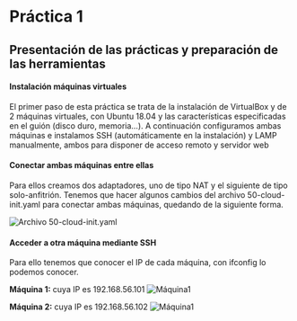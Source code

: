 # Práctica 1
## Presentación de las prácticas y preparación de las herramientas

#### Instalación máquinas virtuales
El primer paso de esta práctica se trata de la instalación de VirtualBox y de 2 máquinas virtuales, con Ubuntu 18.04 y las características especificadas en el guión (disco duro, memoria…). A continuación configuramos ambas máquinas e instalamos SSH (automáticamente en la instalación) y LAMP manualmente, ambos para disponer de acceso remoto y servidor web

#### Conectar ambas máquinas entre ellas
Para ellos creamos dos adaptadores, uno de tipo NAT y el siguiente de tipo solo-anfitrión. Tenemos que hacer algunos cambios del archivo 50-cloud-init.yaml para conectar ambas máquinas, quedando de la siguiente forma.

![Archivo 50-cloud-init.yaml](https://github.com/mariaalc/SWAP/tree/master/practica1/imagenes/archivo.png)

#### Acceder a otra máquina mediante SSH
Para ello tenemos que conocer el IP de cada máquina, con ifconfig lo podemos conocer.

**Máquina 1:** cuya IP es 192.168.56.101
![Máquina1](https://github.com/mariaalc/SWAP/tree/master/practica1/imagenes/maquina1.png)

**Máquina 2:** cuya IP es 192.168.56.102
![Máquina1](https://github.com/mariaalc/SWAP/tree/master/practica1/imagenes/maquina2.png)
